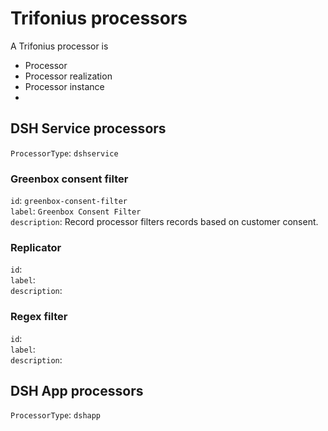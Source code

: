 # Trifonius processors

A Trifonius processor is

* Processor
* Processor realization
* Processor instance
*

## DSH Service processors

`ProcessorType`: `dshservice`

### Greenbox consent filter

`id`: `greenbox-consent-filter`<br/>
`label`: `Greenbox Consent Filter`<br/>
`description`: Record processor filters records based on customer consent.

### Replicator

`id`: <br/>
`label`: <br/>
`description`:

### Regex filter

`id`: <br/>
`label`: <br/>
`description`:

## DSH App processors

`ProcessorType`: `dshapp`

